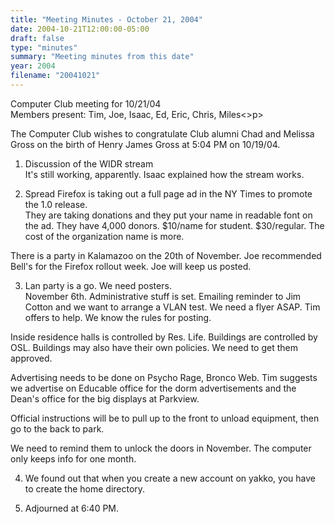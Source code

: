 ```yaml
---
title: "Meeting Minutes - October 21, 2004"
date: 2004-10-21T12:00:00-05:00
draft: false
type: "minutes"
summary: "Meeting minutes from this date"
year: 2004
filename: "20041021"
---
```


Computer Club meeting for 10/21/04<br>
Members present: Tim, Joe, Isaac, Ed, Eric, Chris, Miles<>p>

The Computer Club wishes to congratulate Club alumni Chad and Melissa Gross on 
the birth of Henry James Gross at 5:04 PM on 10/19/04.  <p>

1. Discussion of the WIDR stream<br>
It's still working, apparently.  Isaac explained how the stream works.<p>

2. Spread Firefox is taking out a full page ad in the NY Times to promote the
1.0 release. <br> 
They are taking donations and they put your name in readable font
on the ad.  They have 4,000 donors.  $10/name for student.  $30/regular.  The
cost of the organization name is more.<p>

There is a party in Kalamazoo on the 20th of November.  Joe recommended Bell's
for the Firefox rollout week.  Joe will keep us posted.<p>

3. Lan party is a go.  We need posters.  <br>
November 6th.  Administrative stuff is set.  Emailing reminder to Jim Cotton
and we want to arrange a VLAN test.  We need a flyer ASAP.  Tim offers to help.
We know the rules for posting. <p>

Inside residence halls is controlled by Res. Life.  Buildings are controlled by
OSL.  Buildings may also have their own policies.  We need to get them
approved.<p>

Advertising needs to be done on Psycho Rage, Bronco Web.  Tim suggests we
advertise on Educable office for the dorm advertisements and the Dean's office
for the big displays at Parkview.<p>

Official instructions will be to pull up to the front to unload equipment, then
go to the back to park.  <p>

We need to remind them to unlock the doors in November.  The computer only
keeps info for one month.  <p>

4. We found out that when you create a new account on yakko, you have to create
the home directory.<p>

5. Adjourned at 6:40 PM.<p>
